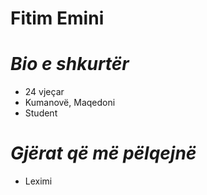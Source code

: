 # Fitim Emini
# _Bio e shkurtër_

- 24 vjeçar
- Kumanovë, Maqedoni
- Student

# _Gjërat që më pëlqejnë_

- Leximi
